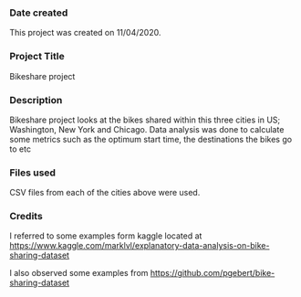### Date created
This project was created on 11/04/2020.

### Project Title
Bikeshare project

### Description
Bikeshare project looks at the bikes shared within this three cities in US; Washington, New York and Chicago. Data analysis was done to calculate some metrics such as the optimum start time, the destinations the bikes go to etc

### Files used
CSV files from each of the cities above were used.

### Credits
I referred to some examples form kaggle located at https://www.kaggle.com/marklvl/explanatory-data-analysis-on-bike-sharing-dataset

 I also observed some examples from https://github.com/pgebert/bike-sharing-dataset
